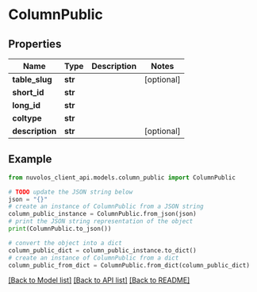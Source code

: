 # ColumnPublic


## Properties

Name | Type | Description | Notes
------------ | ------------- | ------------- | -------------
**table_slug** | **str** |  | [optional] 
**short_id** | **str** |  | 
**long_id** | **str** |  | 
**coltype** | **str** |  | 
**description** | **str** |  | [optional] 

## Example

```python
from nuvolos_client_api.models.column_public import ColumnPublic

# TODO update the JSON string below
json = "{}"
# create an instance of ColumnPublic from a JSON string
column_public_instance = ColumnPublic.from_json(json)
# print the JSON string representation of the object
print(ColumnPublic.to_json())

# convert the object into a dict
column_public_dict = column_public_instance.to_dict()
# create an instance of ColumnPublic from a dict
column_public_from_dict = ColumnPublic.from_dict(column_public_dict)
```
[[Back to Model list]](../README.md#documentation-for-models) [[Back to API list]](../README.md#documentation-for-api-endpoints) [[Back to README]](../README.md)


